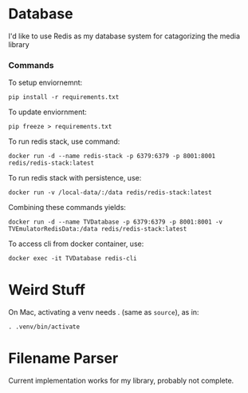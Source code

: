 # Database

I'd like to use Redis as my database system for catagorizing the media library

### Commands

To setup enviornemnt:

`pip install -r requirements.txt`

To update enviornment:

`pip freeze > requirements.txt`

To run redis stack, use command:

`docker run -d --name redis-stack -p 6379:6379 -p 8001:8001 redis/redis-stack:latest`

To run redis stack with persistence, use:

`docker run -v /local-data/:/data redis/redis-stack:latest`

Combining these commands yields:

`docker run -d --name TVDatabase -p 6379:6379 -p 8001:8001 -v TVEmulatorRedisData:/data redis/redis-stack:latest`

To access cli from docker container, use:

`docker exec -it TVDatabase redis-cli`

# Weird Stuff

On Mac, activating a venv needs . (same as `source`), as in:

`. .venv/bin/activate`

# Filename Parser

Current implementation works for my library, probably not complete. 